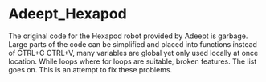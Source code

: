 # Adeept_Hexapod
The original code for the Hexapod robot provided  by Adeept is garbage. Large parts of the code can be simplified and placed into functions instead of CTRL+C CTRL+V, many variables are global yet only used locally at once location. While loops where for loops are suitable, broken features. The list goes on. This is an attempt to fix these problems.
